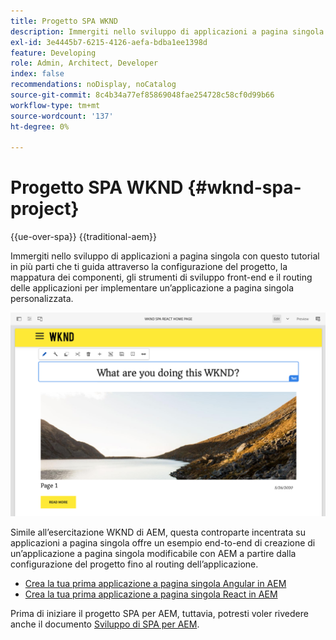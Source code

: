 ```yaml
---
title: Progetto SPA WKND
description: Immergiti nello sviluppo di applicazioni a pagina singola con questo tutorial in più parti che ti guida attraverso la configurazione del progetto, la mappatura dei componenti, gli strumenti di sviluppo front-end e il routing delle applicazioni per implementare un’applicazione a pagina singola personalizzata utilizzando sia React che Angular.
exl-id: 3e4445b7-6215-4126-aefa-bdba1ee1398d
feature: Developing
role: Admin, Architect, Developer
index: false
recommendations: noDisplay, noCatalog
source-git-commit: 8c4b34a77ef85869048fae254728c58cf0d99b66
workflow-type: tm+mt
source-wordcount: '137'
ht-degree: 0%

---
```



# Progetto SPA WKND {#wknd-spa-project}

{{ue-over-spa}}
{{traditional-aem}}

Immergiti nello sviluppo di applicazioni a pagina singola con questo tutorial in più parti che ti guida attraverso la configurazione del progetto, la mappatura dei componenti, gli strumenti di sviluppo front-end e il routing delle applicazioni per implementare un’applicazione a pagina singola personalizzata.

![Progetto SPA WKND](assets/wknd-spa-project.png)

Simile all’esercitazione WKND di AEM, questa controparte incentrata su applicazioni a pagina singola offre un esempio end-to-end di creazione di un’applicazione a pagina singola modificabile con AEM a partire dalla configurazione del progetto fino al routing dell’applicazione.

* [Crea la tua prima applicazione a pagina singola Angular in AEM](https://experienceleague.adobe.com/docs/experience-manager-learn/getting-started-with-aem-headless/spa-editor/angular/overview.html)
* [Crea la tua prima applicazione a pagina singola React in AEM](https://experienceleague.adobe.com/it/docs/experience-manager-learn/getting-started-with-aem-headless/spa-editor/react/overview)

Prima di iniziare il progetto SPA per AEM, tuttavia, potresti voler rivedere anche il documento [Sviluppo di SPA per AEM](developing.md).
